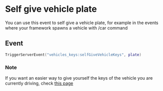 # Self give vehicle plate

You can use this event to self give a vehicle plate, for example in the events where your framework spawns a vehicle with /car command

## Event

```lua
TriggerServerEvent("vehicles_keys:selfGiveVehicleKeys", plate)
```

### Note

If you want an easier way to give yourself the keys of the vehicle you are currently driving, check [this page](self-give-current-vehicle-plate.md)
